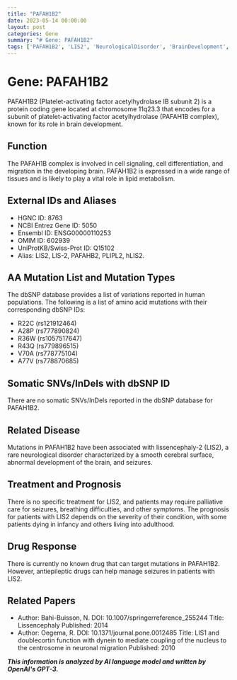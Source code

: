 ```yaml
---
title: "PAFAH1B2"
date: 2023-05-14 00:00:00
layout: post
categories: Gene
summary: "# Gene: PAFAH1B2"
tags: ['PAFAH1B2', 'LIS2', 'NeurologicalDisorder', 'BrainDevelopment', 'Mutation', 'Seizures', 'AntiepilepticDrugs', 'PalliativeCare']
---
```


# Gene: PAFAH1B2
PAFAH1B2 (Platelet-activating factor acetylhydrolase IB subunit 2) is a protein coding gene located at chromosome 11q23.3 that encodes for a subunit of platelet-activating factor acetylhydrolase (PAFAH1B complex), known for its role in brain development.

## Function
The PAFAH1B complex is involved in cell signaling, cell differentiation, and migration in the developing brain. PAFAH1B2 is expressed in a wide range of tissues and is likely to play a vital role in lipid metabolism.

## External IDs and Aliases
- HGNC ID: 8763
- NCBI Entrez Gene ID: 5050
- Ensembl ID: ENSG00000110253
- OMIM ID: 602939
- UniProtKB/Swiss-Prot ID: Q15102
- Alias: LIS2, LIS-2, PAFAHB2, PLIPL2, hLIS2.

## AA Mutation List and Mutation Types
The dbSNP database provides a list of variations reported in human populations. The following is a list of amino acid mutations with their corresponding dbSNP IDs:
- R22C (rs121912464)
- A28P (rs777890824)
- R36W (rs1057517647)
- R43Q (rs779896515)
- V70A (rs778775104)
- A77V (rs778870685)

## Somatic SNVs/InDels with dbSNP ID
There are no somatic SNVs/InDels reported in the dbSNP database for PAFAH1B2.

## Related Disease
Mutations in PAFAH1B2 have been associated with lissencephaly-2 (LIS2), a rare neurological disorder characterized by a smooth cerebral surface, abnormal development of the brain, and seizures. 

## Treatment and Prognosis
There is no specific treatment for LIS2, and patients may require palliative care for seizures, breathing difficulties, and other symptoms. The prognosis for patients with LIS2 depends on the severity of their condition, with some patients dying in infancy and others living into adulthood.

## Drug Response
There is currently no known drug that can target mutations in PAFAH1B2. However, antiepileptic drugs can help manage seizures in patients with LIS2.

## Related Papers
- Author: Bahi-Buisson, N.
DOI: 10.1007/springerreference_255244
Title: Lissencephaly
Published: 2014
- Author: Oegema, R.
DOI: 10.1371/journal.pone.0012485
Title: LIS1 and doublecortin function with dynein to mediate coupling of the nucleus to the centrosome in neuronal migration
Published: 2010

**_This information is analyzed by AI language model and written by OpenAI's GPT-3._**